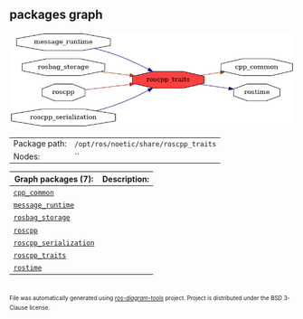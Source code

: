 <!--
File was automatically generated using 'ros-diagram-tools' project.
Project is distributed under the BSD 3-Clause license.
-->

## packages graph

[![roscpp_traits](roscpp_traits.png "roscpp_traits")](roscpp_traits.png)

|     |     |
| --- | --- |
| Package path: | `/opt/ros/noetic/share/roscpp_traits` |
| Nodes: | `` |


| Graph packages (7): | Description: |
| ------------------- | ------------ |
| [`cpp_common`](cpp_common.md) |  |
| [`message_runtime`](message_runtime.md) |  |
| [`rosbag_storage`](rosbag_storage.md) |  |
| [`roscpp`](roscpp.md) |  |
| [`roscpp_serialization`](roscpp_serialization.md) |  |
| [`roscpp_traits`](roscpp_traits.md) |  |
| [`rostime`](rostime.md) |  |


</br>
<font size="1">
File was automatically generated using <a href="https://github.com/anetczuk/ros-diagram-tools"><i>ros-diagram-tools</i></a> project.
Project is distributed under the BSD 3-Clause license.
</font>
